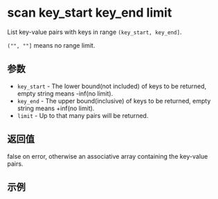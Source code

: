 # scan key_start key_end limit

List key-value pairs with keys in range `(key_start, key_end]`.

`("", ""]` means no range limit.

## 参数

* `key_start` - The lower bound(not included) of keys to be returned, empty string means -inf(no limit).
* `key_end` - The upper bound(inclusive) of keys to be returned, empty string means +inf(no limit).
* `limit` - Up to that many pairs will be returned.

## 返回值

false on error, otherwise an associative array containing the key-value pairs.

## 示例

